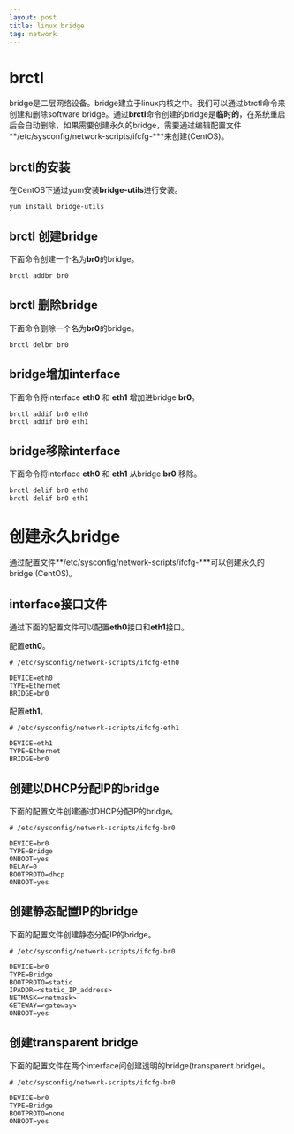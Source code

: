 ```yaml
---
layout: post
title: linux bridge
tag: network
---
```


# brctl

bridge是二层网络设备。bridge建立于linux内核之中。我们可以通过btrctl命令来创建和删除software bridge。通过**brctl**命令创建的bridge是**临时的**，在系统重启后会自动删除，如果需要创建永久的bridge，需要通过编辑配置文件**/etc/sysconfig/network-scripts/ifcfg-\***来创建(CentOS)。

## brctl的安装 

在CentOS下通过yum安装**bridge-utils**进行安装。

```shell
yum install bridge-utils
```

## brctl 创建bridge

下面命令创建一个名为**br0**的bridge。

```shell
brctl addbr br0
```

## brctl 删除bridge

下面命令删除一个名为**br0**的bridge。

```shell
brctl delbr br0
```

## bridge增加interface

下面命令将interface **eth0** 和 **eth1** 增加进bridge **br0**。

```shell
brctl addif br0 eth0
brctl addif br0 eth1
```

## bridge移除interface

下面命令将interface **eth0** 和 **eth1** 从bridge **br0** 移除。

```shell
brctl delif br0 eth0
brctl delif br0 eth1
```

# 创建永久bridge

通过配置文件**/etc/sysconfig/network-scripts/ifcfg-\***可以创建永久的bridge (CentOS)。

## interface接口文件

通过下面的配置文件可以配置**eth0**接口和**eth1**接口。

配置**eth0**。
```shell
# /etc/sysconfig/network-scripts/ifcfg-eth0

DEVICE=eth0
TYPE=Ethernet
BRIDGE=br0
```

配置**eth1**。
```shell
# /etc/sysconfig/network-scripts/ifcfg-eth1

DEVICE=eth1
TYPE=Ethernet
BRIDGE=br0
```

## 创建以DHCP分配IP的bridge

下面的配置文件创建通过DHCP分配IP的bridge。
```shell
# /etc/sysconfig/network-scripts/ifcfg-br0

DEVICE=br0
TYPE=Bridge
ONBOOT=yes
DELAY=0
BOOTPROTO=dhcp
ONBOOT=yes
```

## 创建静态配置IP的bridge

下面的配置文件创建静态分配IP的bridge。

```shell
# /etc/sysconfig/network-scripts/ifcfg-br0

DEVICE=br0
TYPE=Bridge
BOOTPROTO=static
IPADDR=<static_IP_address>
NETMASK=<netmask>
GETEWAY=<gateway>
ONBOOT=yes
```

## 创建transparent bridge

下面的配置文件在两个interface间创建透明的bridge(transparent bridge)。

```shell
# /etc/sysconfig/network-scripts/ifcfg-br0

DEVICE=br0
TYPE=Bridge
BOOTPROTO=none
ONBOOT=yes
```